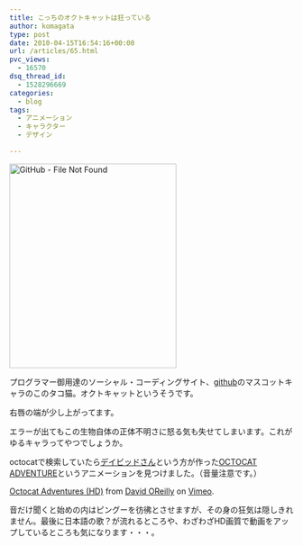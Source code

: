 ```yaml
---
title: こっちのオクトキャットは狂っている
author: komagata
type: post
date: 2010-04-15T16:54:16+00:00
url: /articles/65.html
pvc_views:
  - 16570
dsq_thread_id:
  - 1528296669
categories:
  - blog
tags:
  - アニメーション
  - キャラクター
  - デザイン

---
```

<p class="center">
  <a title="GitHub - File Not Found by komagata, on Flickr" href="http://github.com/forbarbuz"><img src="http://farm5.static.flickr.com/4012/4523763510_bb39558d87_o.png" alt="GitHub - File Not Found" width="296" height="363" /></a>
</p>

プログラマー御用達のソーシャル・コーディングサイト、[github][1]のマスコットキャラのこのタコ猫。オクトキャットというそうです。

右唇の端が少し上がってます。

エラーが出てもこの生物自体の正体不明さに怒る気も失せてしまいます。これがゆるキャラってやつでしょうか。

octocatで検索していたら[デイビッドさん][2]という方が作った[OCTOCAT ADVENTURE][3]というアニメーションを見つけました。（音量注意です。）

<p class="center">
</p>

<p class="center">
  <a href="http://vimeo.com/1690174">Octocat Adventures (HD)</a> from <a href="http://vimeo.com/davidoreilly">David OReilly</a> on <a href="http://vimeo.com">Vimeo</a>.
</p>

音だけ聞くと始めの内はピングーを彷彿とさせますが、その身の狂気は隠しきれません。最後に日本語の歌？が流れるところや、わざわざHD画質で動画をアップしているところも気になります・・・。

 [1]: http://github.com/
 [2]: http://www.davidoreilly.com/
 [3]: http://www.davidoreilly.com/work/octocat-adventure